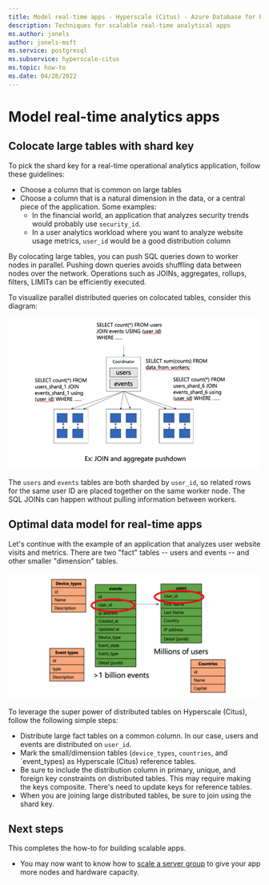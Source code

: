 ```yaml
---
title: Model real-time apps - Hyperscale (Citus) - Azure Database for PostgreSQL
description: Techniques for scalable real-time analytical apps
ms.author: jonels
author: jonels-msft
ms.service: postgresql
ms.subservice: hyperscale-citus
ms.topic: how-to
ms.date: 04/28/2022
---
```


# Model real-time analytics apps

## Colocate large tables with shard key

To pick the shard key for a real-time operational analytics application, follow
these guidelines:

* Choose a column that is common on large tables
* Choose a column that is a natural dimension in the data, or a central piece
  of the application. Some examples:
  * In the financial world, an application that analyzes security trends would
    probably use `security_id`.
  * In a user analytics workload where you want to analyze website usage
    metrics, `user_id` would be a good distribution column

By colocating large tables, you can push SQL queries down to worker nodes in
parallel. Pushing down queries avoids shuffling data between nodes over the
network.  Operations such as JOINs, aggregates, rollups, filters, LIMITs can be
efficiently executed.

To visualize parallel distributed queries on colocated tables, consider this
diagram:

![joins happening within worker nodes](../media/howto-hyperscale-build-scalable-apps/rt-join.png)

The `users` and `events` tables are both sharded by `user_id`, so related
rows for the same user ID are placed together on the same worker node. The
SQL JOINs can happen without pulling information between workers.

## Optimal data model for real-time apps

Let's continue with the example of an application that analyzes user website
visits and metrics. There are two "fact" tables -- users and events -- and other
smaller "dimension" tables.

![tables for the example app](../media/howto-hyperscale-build-scalable-apps/rt-data-model.png)

To leverage the super power of distributed tables on Hyperscale (Citus), follow
the following simple steps:

* Distribute large fact tables on a common column. In our case, users and
  events are distributed on `user_id`.
* Mark the small/dimension tables (`device_types`, `countries`, and
  `event_types) as Hyperscale (Citus) reference tables.
* Be sure to include the distribution column in primary, unique, and foreign
  key constraints on distributed tables. This may require making the keys
  composite. There's need to update keys for reference tables.
* When you are joining large distributed tables, be sure to join using the
  shard key.

## Next steps

This completes the how-to for building scalable apps.

* You may now want to know how to [scale a server group](howto-scale-grow.md)
  to give your app more nodes and hardware capacity.
